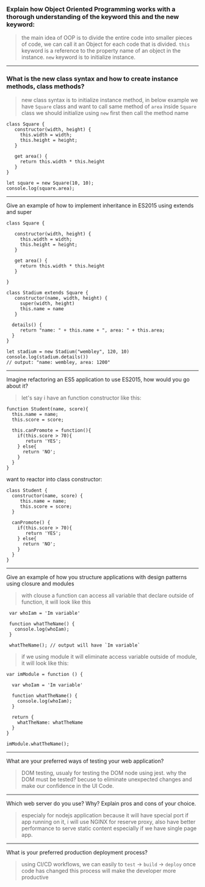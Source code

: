 ### Explain how Object Oriented Programming works with a thorough understanding of the keyword this and the new keyword:
> the main idea of OOP is to divide the entire code into smaller pieces of code, we can call it an Object for each code that is divided.
`this` keyword is a reference to the property name of an object in the instance. `new` keyword is to initialize instance.
   
---

### What is the new class syntax and how to create instance methods, class methods?
> new class syntax is to initialize instance method, in below example we have `Square` class and want to call same method of `area` inside `Square` class we should initialize using `new` first then call the method name
```
class Square {
   constructor(width, height) {
     this.width = width;
     this.height = height;
   }
  
   get area() {
     return this.width * this.height
   } 
}

let square = new Square(10, 10);
console.log(square.area);
```
    
---

Give an example of how to implement inheritance in ES2015 using extends and super
```
class Square {
  
   constructor(width, height) {
     this.width = width;
     this.height = height;
   }
  
   get area() {
     return this.width * this.height
   } 

}

class Stadium extends Square {
   constructor(name, width, height) {
     super(width, height)
     this.name = name
   }
  
  details() {
     return "name: " + this.name + ", area: " + this.area;
  }
}

let stadium = new Stadium("wembley", 120, 10)
console.log(stadium.details())
// output: "name: wembley, area: 1200"
```
---

Imagine refactoring an ES5 application to use ES2015, how would you go about it?

> let's say i have an function constructor like this:
```
function Student(name, score){
  this.name = name;
  this.score = score;

  this.canPromote = function(){
    if(this.score > 70){
       return 'YES';
    } else{
      return 'NO';
    }
  }
}
```
want to reactor into class constructor:
```
class Student {
  constructor(name, score) {
     this.name = name;
     this.score = score;
  }
  
  canPromote() {
    if(this.score > 70){
       return 'YES';
    } else{
      return 'NO';
    }    
  }
}
```

---

Give an example of how you structure applications with design patterns using closure and modules 

> with clouse a function can access all variable that declare outside of function, it will look like this
```
 var whoIam = 'Im variable'

 function whatTheName() {
   console.log(whoIam);
 }
 
 whatTheName(); // output will have `Im variable`

```
> if we using module it will eliminate access variable outside of module, it will look like this:
```
var imModule = function () {
  
  var whoIam = 'Im variable'

  function whatTheName() {
    console.log(whoIam);
  }
  
  return {
    whatTheName: whatTheName
  }
}

imModule.whatTheName();
```

---

What are your preferred ways of testing your web application?
> DOM testing, usualy for testing the DOM node using jest. why the DOM must be tested? becuse to eliminate unexpected changes and make our confidence in the UI Code.

---

Which web server do you use? Why? Explain pros and cons of your choice.

> especialy for nodejs application because it will have special port if app running on it, i will use NGINX for reserve proxy, also have better performance to serve static content especially if we have single page app. 

---
What is your preferred production deployment process?
> using CI/CD workflows, we can easily to `test` -> `build` -> `deploy` once code has changed this process will make the developer more productive